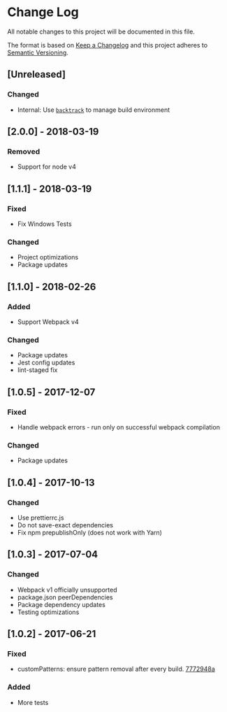 # Change Log

All notable changes to this project will be documented in this file.

The format is based on [Keep a Changelog](http://keepachangelog.com/)
and this project adheres to [Semantic Versioning](http://semver.org/).

## [Unreleased]

### Changed

*   Internal: Use [`backtrack`](https://github.com/chrisblossom/backtrack) to manage build environment

## [2.0.0] - 2018-03-19

### Removed

*   Support for node v4

## [1.1.1] - 2018-03-19

### Fixed

*   Fix Windows Tests

### Changed

*   Project optimizations
*   Package updates

## [1.1.0] - 2018-02-26

### Added

*   Support Webpack v4

### Changed

*   Package updates
*   Jest config updates
*   lint-staged fix

## [1.0.5] - 2017-12-07

### Fixed

*   Handle webpack errors - run only on successful webpack compilation

### Changed

*   Package updates

## [1.0.4] - 2017-10-13

### Changed

*   Use prettierrc.js
*   Do not save-exact dependencies
*   Fix npm prepublishOnly (does not work with Yarn)

## [1.0.3] - 2017-07-04

### Changed

*   Webpack v1 officially unsupported
*   package.json peerDependencies
*   Package dependency updates
*   Testing optimizations

## [1.0.2] - 2017-06-21

### Fixed

*   customPatterns: ensure pattern removal after every build. [7772948a](https://github.com/chrisblossom/clean-self-webpack-plugin/commit/7772948a488ddedadff815c926a70ef18e84fb3d)

### Added

*   More tests
